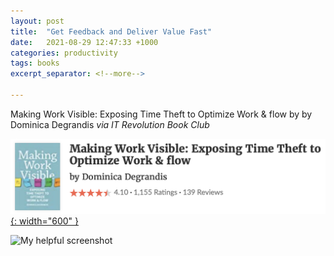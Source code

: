 ```yaml
---
layout: post
title:  "Get Feedback and Deliver Value Fast"
date:   2021-08-29 12:47:33 +1000
categories: productivity
tags: books
excerpt_separator: <!--more-->

---
```


Making Work Visible: Exposing Time Theft to Optimize Work & flow by by Dominica Degrandis
_via IT Revolution Book Club_

[![Book][goodreads]{: width="600" }][source]

<!--more-->

![My helpful screenshot][notes]

[notes]: /assets/img/Making_Work_Visible.png
[source]: https://www.goodreads.com/en/book/show/36458712
[goodreads]: /assets/img/mwvgoodreads.png
